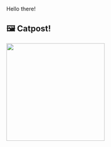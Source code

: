 Hello there!



## 🖼️ Catpost!

<sub>
    <img src="https://cdn2.thecatapi.com/images/bub.jpg" height="256">
</sub>

